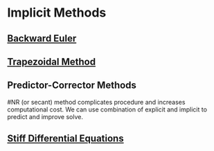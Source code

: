 # Implicit Methods

## [Backward Euler](backward-euler-method.md)

## [Trapezoidal Method](trapezoidal-crank-nicholson-method.md)
## 
## 

## Predictor-Corrector Methods
#NR (or secant) method complicates procedure and increases computational cost.
We can use combination of explicit and implicit to predict and improve solve.

## [Stiff Differential Equations](stiff-differential-equations.md)